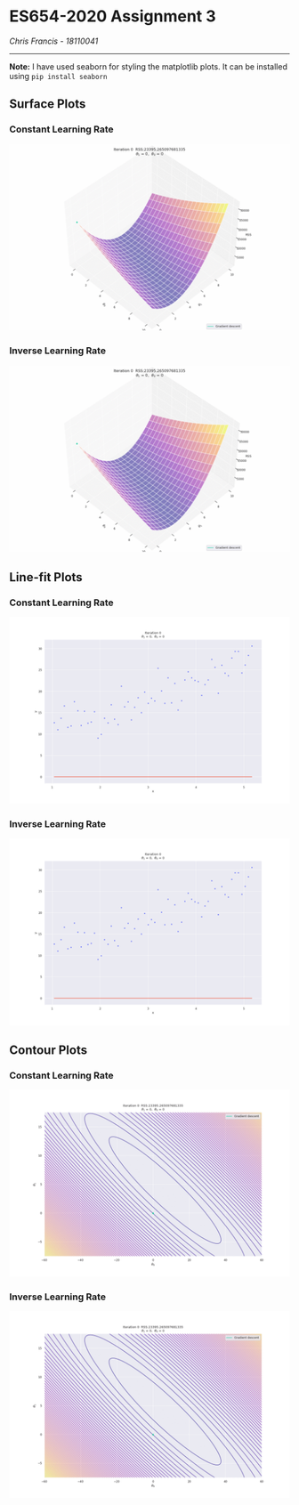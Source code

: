 # ES654-2020 Assignment 3

*Chris Francis* - *18110041*

------
**Note:** I have used seaborn for styling the matplotlib plots. It can be installed using `pip install seaborn`

## Surface Plots

### Constant Learning Rate

![sc](images/surface_constant.gif)

### Inverse Learning Rate

![si](images/surface_inverse.gif)

## Line-fit Plots

### Constant Learning Rate

![lc](images/line_plot_constant.gif)

### Inverse Learning Rate

![li](images/line_plot_inverse.gif)

## Contour Plots

### Constant Learning Rate

![cc](images/contour_constant.gif)

### Inverse Learning Rate

![ci](images/contour_inverse.gif)